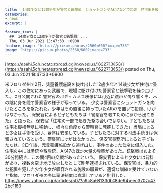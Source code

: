 ```yaml
---
title:  14歳少女と12歳少年が警官と銃撃戦　ショットガンやAK47などで武装　住宅街を縦横無尽に移動し様々な角度から狙撃／フロリダ  
categories:
- news
excerpt: |
  
feature_text: |
  ##  14歳少女と12歳少年が警官と銃撃戦　...
  Thu, 03 Jun 2021 18:47:33  +0900
feature_image: "https://picsum.photos/2560/600?image=733"
image: "https://picsum.photos/2560/600?image=733"
---
```


[https://asahi.5ch.net/test/read.cgi/newsplus/1622713653/](https://asahi.5ch.net/test/read.cgi/newsplus/1622713653/)
posted on Thu, 03 Jun 2021 18:47:33  +0900

<!--more-->

米フロリダ州で2日、児童養護施設を抜け出した12歳少年と14歳少女が住宅に侵入し、この住宅にあった武器で、現場に駆け付けた警察官と銃撃戦を繰り広げた。 2日公開された警察官のボディカメラ映像には付近に銃声が鳴り響く中、木の陰に身を隠す警察官の様子が写っている。 少女は警察官にショットガンを向けたところを撃たれた。少年はその直後に持っていたAK47を置いて投降、けがはなかった。 保安官によると子どもたちは「警察官を殺すために家から出てきた」と語った。 保安官「住宅の一部で起きた撃ち合いではない。子どもたちは住宅を縦横無尽に移動し、様々な角度から警察官に発砲してきた」 当局によると少女は手術を受け、容体は安定している。子どもたちに対する司法手続きは保留されているという。警察官にけがはなかった。 保安官事務所によると子どもたちは、2日午後、児童養護施設から逃げ出し、事件のあった住宅に侵入した。住宅の中には拳銃や散弾銃、AK47のほか大量の弾薬があった。銃撃戦はおよそ30分間続き、この間4回の交戦があったという。 保安官によると少女には前科があり、複数の空き地で放火したとして昨年逮捕されている。保安官は、暴力的な犯罪を犯した少年少女が収容される施設の職員が、適切な訓練を受けていないと指摘。フロリダ州の少年司法制度は崩壊していると批判した。 https://news.yahoo.co.jp/articles/5072a9c8a68133db38de947eec3702c472bc1160
